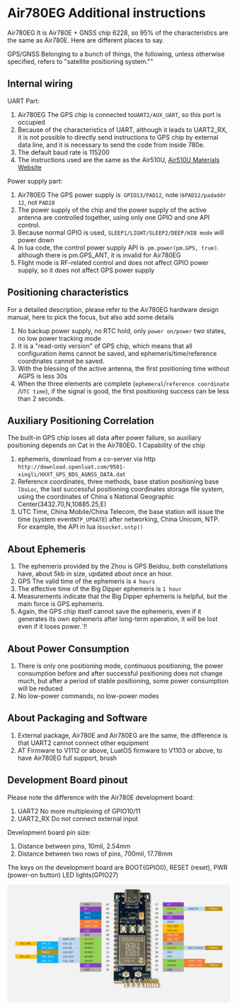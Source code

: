 # Air780EG Additional instructions

Air780EG It is Air780E + GNSS chip 6228, so 95% of the characteristics are the same as Air780E. Here are different places to say.

GPS/GNSS Belonging to a bunch of things, the following, unless otherwise specified, refers to "satellite positioning system.""

## Internal wiring

UART Part:
1. Air780EG The GPS chip is connected to` UART2/AUX_UART `, so this port is occupied
2. Because of the characteristics of UART, although it leads to UART2_RX, it is not possible to directly send instructions to GPS chip by external data line, and it is necessary to send the code from inside 780e.
3. The default baud rate is 115200
4. The instructions used are the same as the Air510U, [Air510U Materials Website](https://air510u.cn)

Power supply part:
1. Air780EG The GPS power supply is` GPIO13/PAD12`, note is` PAD12/padaddr 12 `, not `PAD28`
2. The power supply of the chip and the power supply of the active antenna are controlled together, using only one GPIO and one API control.
3. Because normal GPIO is used, `SLEEP1/LIGHT/SLEEP2/DEEP/HIB mode` will power down
4. In lua code, the control power supply API is` pm.power(pm.GPS, true)`. although there is pm.GPS_ANT, it is invalid for Air780EG
5. Flight mode is RF-related control and does not affect GPIO power supply, so it does not affect GPS power supply

## Positioning characteristics

For a detailed description, please refer to the Air780EG hardware design manual, here to pick the focus, but also add some details

1. No backup power supply, no RTC hold, only `power on/power` two states, no low power tracking mode
2. It is a "read-only version" of GPS chip, which means that all configuration items cannot be saved, and ephemeris/time/reference coordinates cannot be saved.
3. With the blessing of the active antenna, the first positioning time without AGPS is less 30s
4. When the three elements are complete (`ephemeral`/`reference coordinate `/`UTC time`), if the signal is good, the first positioning success can be less than 2 seconds.

## Auxiliary Positioning Correlation

The built-in GPS chip loses all data after power failure, so auxiliary positioning depends on Cat in the Air780EG. 1 Capability of the chip

1. ephemeris, download from a co-server via http `http://download.openluat.com/9501-xingli/HXXT_GPS_BDS_AGNSS_DATA.dat`
2. Reference coordinates, three methods, base station positioning base` lbsLoc`, the last successful positioning coordinates storage file system, using the coordinates of China`s National Geographic Center(3432.70,N,10885.25,E)
3. UTC Time, China Mobile/China Telecom, the base station will issue the time (system event` NTP_UPDATE `) after networking, China Unicom, NTP. For example, the API in lua is`socket.sntp()`

## About Ephemeris

1. The ephemeris provided by the Zhou is GPS Beidou, both constellations have, about 5kb in size, updated about once an hour.
2. GPS The valid time of the ephemeris is `4 hours`
3. The effective time of the Big Dipper ephemeris is `1 hour`
4. Measurements indicate that the Big Dipper ephemeris is helpful, but the main force is GPS ephemeris.
5. Again, the GPS chip itself cannot save the ephemeris, even if it generates its own ephemeris after long-term operation, it will be lost even if it loses power.`!!

## About Power Consumption

1. There is only one positioning mode, continuous positioning, the power consumption before and after successful positioning does not change much, but after a period of stable positioning, some power consumption will be reduced
2. No low-power commands, no low-power modes

## About Packaging and Software

1. External package, Air780E and Air780EG are the same, the difference is that UART2 cannot connect other equipment
2. AT Firmware to V1112 or above, LuatOS firmware to V1103 or above, to have Air780EG full support, brush

## Development Board pinout

Please note the difference with the Air780E development board:
1. UART2 No more multiplexing of GPIO10/11
2. UART2_RX Do not connect external input

Development board pin size:
1. Distance between pins, 10mil, 2.54mm
2. Distance between two rows of pins, 700mil, 17.78mm

The keys on the development board are BOOT(GPIO0), RESET (reset), PWR (power-on button) LED lights(GPIO27)

![](pinout_780eg.png)
